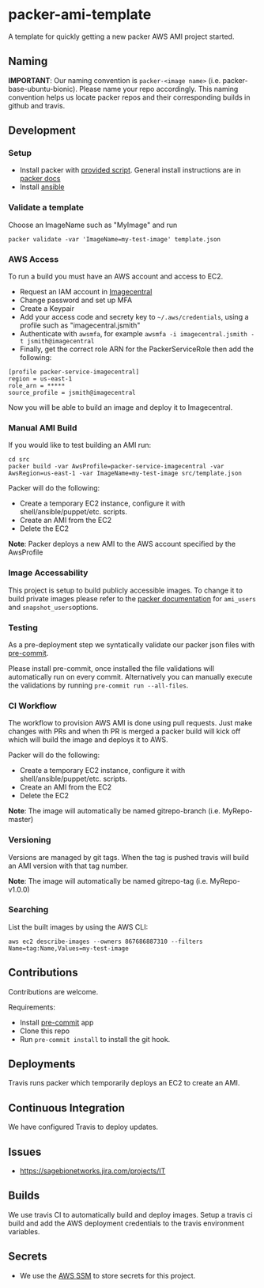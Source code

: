 # packer-ami-template
A template for quickly getting a new packer AWS AMI project started.

## Naming
**IMPORTANT**: Our naming convention is `packer-<image name>` (i.e. packer-base-ubuntu-bionic).
Please name your repo accordingly.  This naming convention helps us locate packer repos and
their corresponding builds in github and travis.

## Development

### Setup
* Install packer with [provided script](install_packer.sh). General install instructions are
in [packer docs](https://www.packer.io/intro/getting-started/install.html)
* Install [ansible](https://docs.ansible.com/ansible/latest/installation_guide/intro_installation.html)

### Validate a template
Choose an ImageName such as "MyImage" and run
```
packer validate -var 'ImageName=my-test-image' template.json
```

### AWS Access
To run a build you must have an AWS account and access to EC2.

* Request an IAM account in [Imagecentral](https://github.com/Sage-Bionetworks/imagecentral-infra)
* Change password and set up MFA
* Create a Keypair
* Add your access code and secrety key to `~/.aws/credentials`, using a profile such as "imagecentral.jsmith"
* Authenticate with `awsmfa`, for example `awsmfa -i imagecentral.jsmith -t jsmith@imagecentral`
* Finally, get the correct role ARN for the PackerServiceRole then add the following:
```
[profile packer-service-imagecentral]
region = us-east-1
role_arn = *****
source_profile = jsmith@imagecentral
```

Now you will be able to build an image and deploy it to Imagecentral.

### Manual AMI Build
If you would like to test building an AMI run:
```
cd src
packer build -var AwsProfile=packer-service-imagecentral -var AwsRegion=us-east-1 -var ImageName=my-test-image src/template.json
```

Packer will do the following:
* Create a temporary EC2 instance, configure it with shell/ansible/puppet/etc. scripts.
* Create an AMI from the EC2
* Delete the EC2

__Note__: Packer deploys a new AMI to the AWS account specified by the AwsProfile

### Image Accessability
This project is setup to build publicly accessible images.  To change it to
build private images please refer to the [packer documentation](https://packer.io/docs/builders/amazon-ebs.html)
for `ami_users` and `snapshot_users`options.

### Testing
As a pre-deployment step we syntatically validate our packer json
files with [pre-commit](https://pre-commit.com).

Please install pre-commit, once installed the file validations will
automatically run on every commit.  Alternatively you can manually
execute the validations by running `pre-commit run --all-files`.

### CI Workflow
The workflow to provision AWS AMI is done using pull requests.
Just make changes with PRs and when th PR is merged a packer build
will kick off which will build the image and deploys it to AWS.

Packer will do the following:
* Create a temporary EC2 instance, configure it with shell/ansible/puppet/etc. scripts.
* Create an AMI from the EC2
* Delete the EC2

__Note__: The image will automatically be named gitrepo-branch (i.e. MyRepo-master)

### Versioning
Versions are managed by git tags. When the tag is pushed travis will build
an AMI version with that tag number.

__Note__: The image will automatically be named gitrepo-tag (i.e. MyRepo-v1.0.0)

### Searching
List the built images by using the AWS CLI:
```
aws ec2 describe-images --owners 867686887310 --filters Name=tag:Name,Values=my-test-image
```

## Contributions
Contributions are welcome.

Requirements:
* Install [pre-commit](https://pre-commit.com/#install) app
* Clone this repo
* Run `pre-commit install` to install the git hook.

## Deployments
Travis runs packer which temporarily deploys an EC2 to create an AMI.

## Continuous Integration
We have configured Travis to deploy updates.

## Issues
* https://sagebionetworks.jira.com/projects/IT

## Builds
We use travis CI to automatically build and deploy images. Setup a travis ci build
and add the AWS deployment credentials to the travis environment variables.

## Secrets
* We use the [AWS SSM](https://docs.aws.amazon.com/systems-manager/latest/userguide/systems-manager-paramstore.html)
to store secrets for this project.
